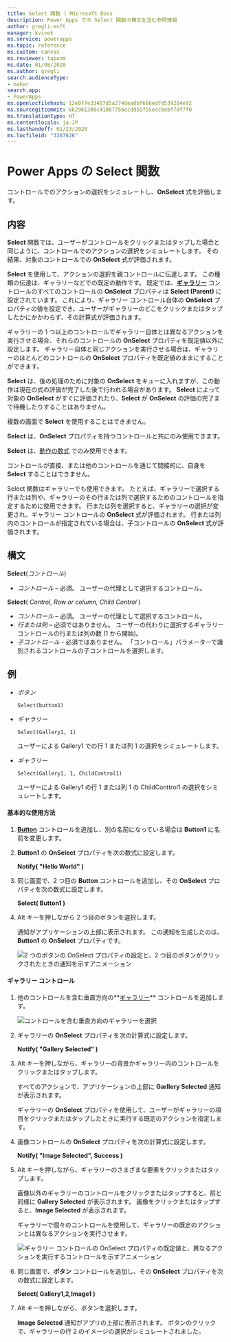 ```yaml
---
title: Select 関数 | Microsoft Docs
description: Power Apps での Select 関数の構文を含む参照情報
author: gregli-msft
manager: kvivek
ms.service: powerapps
ms.topic: reference
ms.custom: canvas
ms.reviewer: tapanm
ms.date: 01/08/2020
ms.author: gregli
search.audienceType:
- maker
search.app:
- PowerApps
ms.openlocfilehash: 12e0f7e33487d5a274dea8bf666ed7d539284e92
ms.sourcegitcommit: 6b2961308c41867756ecdd55f55eccbebf70f7f0
ms.translationtype: HT
ms.contentlocale: ja-JP
ms.lasthandoff: 01/23/2020
ms.locfileid: "3307626"
---
```

# <a name="select-function-in-power-apps"></a>Power Apps の Select 関数
コントロールでのアクションの選択をシミュレートし、**OnSelect** 式を評価します。

## <a name="description"></a>内容
**Select** 関数では、ユーザーがコントロールをクリックまたはタップした場合と同じように、コントロールでのアクションの選択をシミュレートします。 その結果、対象のコントロールでの **OnSelect** 式が評価されます。

**Select** を使用して、アクションの選択を親コントロールに伝達します。 この種類の伝達は、ギャラリーなどでの既定の動作です。 既定では、**[ギャラリー](../controls/control-gallery.md)** コントロールのすべてのコントロールの **OnSelect** プロパティは **Select (Parent)** に設定されています。 これにより、ギャラリー コントロール自体の **OnSelect** プロパティの値を設定でき、ユーザーがギャラリーのどこをクリックまたはタップしたかにかかわらず、その計算式が評価されます。

ギャラリーの 1 つ以上のコントロールでギャラリー自体とは異なるアクションを実行させる場合、それらのコントロールの **OnSelect** プロパティを既定値以外に設定します。 ギャラリー自体と同じアクションを実行させる場合は、ギャラリーのほとんどのコントロールの **OnSelect** プロパティを既定値のままにすることができます。

**Select** は、後の処理のために対象の **OnSelect** をキューに入れますが、この動作は現在の式の評価が完了した後で行われる場合があります。 **Select** によって対象の **OnSelect** がすぐに評価されたり、**Select** が **OnSelect** の評価の完了まで待機したりすることはありません。

複数の画面で **Select** を使用することはできません。

**Select** は、**OnSelect** プロパティを持つコントロールと共にのみ使用できます。

**Select** は、[動作の数式](../working-with-formulas-in-depth.md) でのみ使用できます。

コントロールが直接、または他のコントロールを通じて間接的に、自身を **Select** することはできません。

Select 関数はギャラリーでも使用できます。 たとえば、ギャラリーで選択する行または列や、ギャラリーのその行または列で選択するためのコントロールを指定するために使用できます。 行または列を選択すると、ギャラリーの選択が変更され、ギャラリー コントロールの **OnSelect** 式が評価されます。 行または列内のコントロールが指定されている場合は、子コントロールの **OnSelect** 式が評価されます。 

## <a name="syntax"></a>構文
**Select**(*コントロール*)

* *コントロール* – 必須。  ユーザーの代理として選択するコントロール。

**Select**( *Control, Row or column, Child Control* )

- *コントロール* – 必須。 ユーザーの代理として選択するコントロール。
- *行または列* – 必須ではありません。 ユーザーの代わりに選択するギャラリー コントロールの行または列の数 (1 から開始)。
- *子コントロール* - 必須ではありません。 「コントロール」パラメーターで識別されるコントロールの子コントロールを選択します。 

## <a name="examples"></a>例

- *ボタン*

    ```Select(button1)```

- *ギャラリー* 

    ```Select(Gallery1, 1)```

    ユーザーによる Gallery1 での行 1 または列 1 の選択をシミュレートします。 

- *ギャラリー* 

    ```Select(Gallery1, 1, ChildControl1)```

    ユーザーによる Gallery1 の行 1 または列 1 の ChildConttrol1 の選択をシミュレートします。

#### <a name="basic-usage"></a>基本的な使用方法

1. **[Button](../controls/control-button.md)** コントロールを追加し、別の名前になっている場合は **Button1** に名前を変更します。

1. **Button1** の **OnSelect** プロパティを次の数式に設定します。

    **Notify( "Hello World" )**

1. 同じ画面で、2 つ目の **Button** コントロールを追加し、その **OnSelect** プロパティを次の数式に設定します。

    **Select( Button1 )**

1. Alt キーを押しながら 2 つ目のボタンを選択します。

    通知がアプリケーションの上部に表示されます。 この通知を生成したのは、**Button1** の **OnSelect** プロパティです。

    ![2 つのボタンの OnSelect プロパティの設定と、2 つ目のボタンがクリックされたときの通知を示すアニメーション](media/function-select/basic-select.gif)

#### <a name="gallery-control"></a>ギャラリー コントロール

1. 他のコントロールを含む垂直方向の**[ギャラリー](../controls/control-gallery.md)** コントロールを追加します。

    ![コントロールを含む垂直方向のギャラリーを選択](media/function-select/select-gallery.png)

2. ギャラリーの **OnSelect** プロパティを次の計算式に設定します。
 
    **Notify( "Gallery Selected" )**

3. Alt キーを押しながら、ギャラリーの背景かギャラリー内のコントロールをクリックまたはタップします。

    すべてのアクションで、アプリケーションの上部に **Garllery Selected** 通知が表示されます。

    ギャラリーの **OnSelect** プロパティを使用して、ユーザーがギャラリーの項目をクリックまたはタップしたときに実行する既定のアクションを指定します。

5. 画像コントロールの **OnSelect** プロパティを次の計算式に設定します。

    **Notify( "Image Selected", Success )**

6. Alt キーを押しながら、ギャラリーのさまざまな要素をクリックまたはタップします。

    画像以外のギャラリーのコントロールをクリックまたはタップすると、前と同様に **Gallery Selected** が表示されます。 画像をクリックまたはタップすると、**Image Selected** が表示されます。
 
    ギャラリーで個々のコントロールを使用して、ギャラリーの既定のアクションとは異なるアクションを実行させます。

    ![ギャラリー コントロールの OnSelect プロパティの既定値と、異なるアクションを実行するコントロールを示すアニメーション](media/function-select/gallery-select.gif)

7. 同じ画面で、**ボタン** コントロールを追加し、その **OnSelect** プロパティを次の数式に設定します。

    **Select( Gallery1,2,Image1 )**

8. Alt キーを押しながら、ボタンを選択します。
   
     **Image Selected** 通知がアプリの上部に表示されます。 ボタンのクリックで、ギャラリーの行 2 のイメージの選択がシミュレートされました。  

